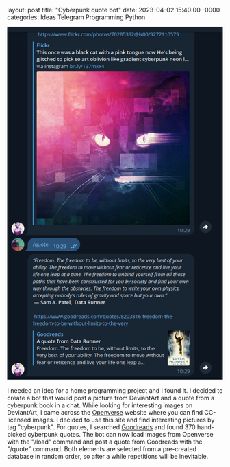 layout: post
title: "Cyberpunk quote bot"
date: 2023-04-02 15:40:00 -0000
categories: Ideas Telegram Programming Python


![tg-sample](_images/tg-bot-sample.png)

I needed an idea for a home programming project and I found it. I decided to create a bot that would post a picture from DeviantArt and a quote from a cyberpunk book in a chat. While looking for interesting images on DeviantArt, I came across the [Openverse](https://openverse.org/) website where you can find CC-licensed images. I decided to use this site and find interesting pictures by tag "cyberpunk". For quotes, I searched [Goodreads](https://www.goodreads.com/) and found 370 hand-picked cyberpunk quotes. The bot can now load images from Openverse with the "/load" command and post a quote from Goodreads with the "/quote" command. Both elements are selected from a pre-created database in random order, so after a while repetitions will be inevitable.
